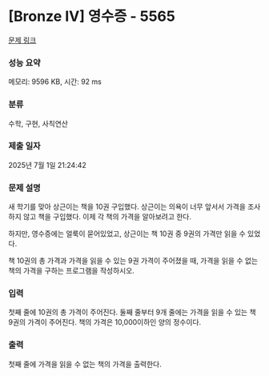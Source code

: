 # [Bronze IV] 영수증 - 5565 

[문제 링크](https://www.acmicpc.net/problem/5565) 

### 성능 요약

메모리: 9596 KB, 시간: 92 ms

### 분류

수학, 구현, 사칙연산

### 제출 일자

2025년 7월 1일 21:24:42

### 문제 설명

<p>새 학기를 맞아 상근이는 책을 10권 구입했다. 상근이는 의욕이 너무 앞서서 가격을 조사하지 않고 책을 구입했다. 이제 각 책의 가격을 알아보려고 한다.</p>

<p>하지만, 영수증에는 얼룩이 묻어있었고, 상근이는 책 10권 중 9권의 가격만 읽을 수 있었다.</p>

<p>책 10권의 총 가격과 가격을 읽을 수 있는 9권 가격이 주어졌을 때, 가격을 읽을 수 없는 책의 가격을 구하는 프로그램을 작성하시오.</p>

### 입력 

 <p>첫째 줄에 10권의 총 가격이 주어진다. 둘째 줄부터 9개 줄에는 가격을 읽을 수 있는 책 9권의 가격이 주어진다. 책의 가격은 10,000이하인 양의 정수이다.</p>

### 출력 

 <p>첫째 줄에 가격을 읽을 수 없는 책의 가격을 출력한다.</p>

